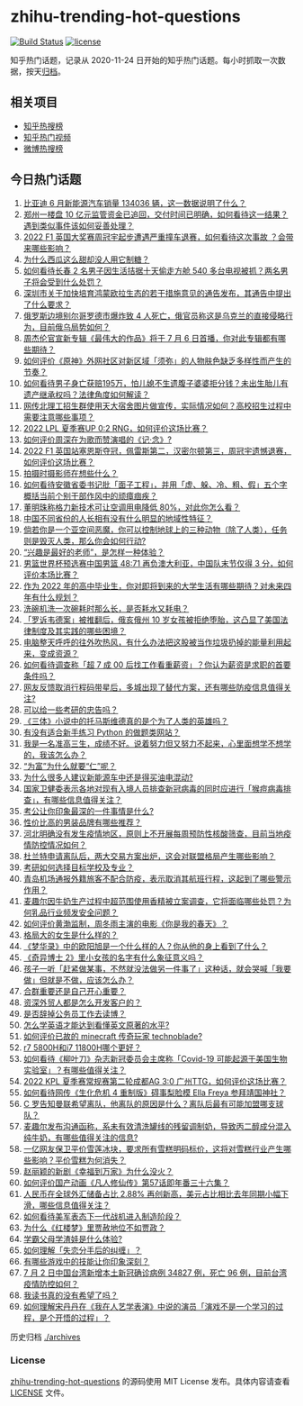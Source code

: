 # zhihu-trending-hot-questions

[![Build Status](https://github.com/justjavac/zhihu-trending-hot-questions/workflows/ci/badge.svg?branch=master)](https://github.com/justjavac/zhihu-trending-hot-questions/actions)
[![license](https://img.shields.io/github/license/justjavac/zhihu-trending-hot-questions)](https://github.com/justjavac/zhihu-trending-hot-questions/blob/master/LICENSE)

知乎热门话题，记录从 2020-11-24 日开始的知乎热门话题。每小时抓取一次数据，按天[归档](./archives)。

## 相关项目

- [知乎热搜榜](https://github.com/justjavac/zhihu-trending-top-search)
- [知乎热门视频](https://github.com/justjavac/zhihu-trending-hot-video)
- [微博热搜榜](https://github.com/justjavac/weibo-trending-hot-search)

## 今日热门话题

<!-- BEGIN -->
<!-- 最后更新时间 Mon Jul 04 2022 06:21:23 GMT+0800 (China Standard Time) -->

1. [比亚迪 6 月新能源汽车销量 134036 辆，这一数据说明了什么？](https://www.zhihu.com/question/541298141)
1. [郑州一楼盘 10 亿元监管资金已追回，交付时间已明确，如何看待这一结果？遇到类似事件该如何妥善处理？](https://www.zhihu.com/question/541277370)
1. [2022 F1 英国大奖赛周冠宇起步遭遇严重撞车退赛，如何看待这次事故 ？会带来哪些影响？](https://www.zhihu.com/question/541334225)
1. [为什么西瓜这么甜却没人用它制糖？](https://www.zhihu.com/question/31939257)
1. [如何看待长春 2 名男子因生活拮据十天偷走方舱 540 多台电视被抓？两名男子将会受到什么处罚？](https://www.zhihu.com/question/541289221)
1. [深圳市关于加快培育鸿蒙欧拉生态的若干措施意见的通告发布，其通告中提出了什么要求？](https://www.zhihu.com/question/540953836)
1. [俄罗斯边境别尔哥罗德市爆炸致 4 人死亡，俄官员称这是乌克兰的直接侵略行为，目前俄乌局势如何？](https://www.zhihu.com/question/541290786)
1. [周杰伦官宣新专辑《最伟大的作品》将于 7 月 6 日首播，你对此专辑都有哪些期待？](https://www.zhihu.com/question/541015090)
1. [如何评价《原神》外网社区对新区域「须弥」的人物肤色缺乏多样性而产生的节奏？](https://www.zhihu.com/question/540912391)
1. [如何看待男子身亡获赔195万，怕儿媳不生遗腹子婆婆拒分钱？未出生胎儿有遗产继承权吗？法律角度如何解读？](https://www.zhihu.com/question/540924587)
1. [网传北理工招生群使用天大宿舍图片做宣传，实际情况如何？高校招生过程中需要注意哪些事项？](https://www.zhihu.com/question/541297907)
1. [2022 LPL 夏季赛UP 0:2 RNG，如何评价这场比赛？](https://www.zhihu.com/question/541317492)
1. [如何评价周深在为歌而赞演唱的《记·念》?](https://www.zhihu.com/question/541165214)
1. [2022 F1 英国站塞恩斯夺冠，佩雷斯第二，汉密尔顿第三，周冠宇遗憾退赛，如何评价这场比赛？](https://www.zhihu.com/question/541330398)
1. [拍摄时摄影师在想些什么？](https://www.zhihu.com/question/533814609)
1. [如何看待安徽省委书记批「面子工程」，并用「虚、躲、冷、粗、假」五个字概括当前个别干部作风中的顽瘴痼疾？](https://www.zhihu.com/question/541255591)
1. [董明珠称格力新技术可让空调用电降低 80%，对此你怎么看？](https://www.zhihu.com/question/540453201)
1. [中国不同省份的人长相有没有什么明显的地域性特征？](https://www.zhihu.com/question/26437234)
1. [倘若你是一个亚空间恶魔，你可以控制地球上的三种动物（除了人类），任务则是毁灭人类，那么你会如何行动?](https://www.zhihu.com/question/540773970)
1. [“兴趣是最好的老师”，是怎样一种体验？](https://www.zhihu.com/question/540271503)
1. [男篮世界杯预选赛中国男篮 48:71 再负澳大利亚，中国队末节仅得 3 分，如何评价本场比赛？](https://www.zhihu.com/question/541309211)
1. [作为 2022 年的高中毕业生，你对即将到来的大学生活有哪些期待？对未来四年有什么规划？](https://www.zhihu.com/question/540163465)
1. [洗碗机洗一次碗耗时那么长，是否耗水又耗电？](https://www.zhihu.com/question/538887494)
1. [「罗诉韦德案」被推翻后，俄亥俄州 10 岁女孩被拒绝堕胎，这凸显了美国法律制度及其实践的哪些困境？](https://www.zhihu.com/question/541262534)
1. [电脑整天呼呼的往外吹热风，有什么办法把这股被当作垃圾扔掉的能量利用起来，变成资源？](https://www.zhihu.com/question/540259910)
1. [如何看待调查称「超 7 成 00 后找工作看重薪资」？你认为薪资是求职的首要条件吗？](https://www.zhihu.com/question/540765362)
1. [网友反馈取消行程码带星后，多城出现了替代方案，还有哪些防疫信息值得关注?](https://www.zhihu.com/question/541108229)
1. [可以给一些考研的忠告吗？](https://www.zhihu.com/question/368896228)
1. [《三体》小说中的托马斯维德真的是个为了人类的英雄吗？](https://www.zhihu.com/question/377161759)
1. [有没有适合新手练习 Python 的做题类网站？](https://www.zhihu.com/question/442492817)
1. [我是一名准高三生，成绩不好。说着努力但又努力不起来，心里面想学不想学的，我该怎么办？](https://www.zhihu.com/question/539321486)
1. [“为富”为什么就要“仁”呢？](https://www.zhihu.com/question/541146423)
1. [为什么很多人建议新能源车中还是得买油电混动?](https://www.zhihu.com/question/302298635)
1. [国家卫健委表示各地对现有入境人员排查新冠病毒的同时应进行「猴痘病毒排查」，有哪些信息值得关注？](https://www.zhihu.com/question/540998262)
1. [考公让你印象最深的一件事情是什么?](https://www.zhihu.com/question/540513153)
1. [性价比高的男装品牌有哪些推荐？](https://www.zhihu.com/question/20386663)
1. [河北明确没有发生疫情地区，原则上不开展每周预防性核酸筛查，目前当地疫情防控情况如何？](https://www.zhihu.com/question/541290431)
1. [杜兰特申请离队后，两大交易方案出炉，这会对联盟格局产生哪些影响？](https://www.zhihu.com/question/540902213)
1. [考研如何选择目标学校及专业？](https://www.zhihu.com/question/31000102)
1. [青岛机场通报外籍旅客不配合防疫，表示取消其航班行程，这起到了哪些警示作用？](https://www.zhihu.com/question/541286097)
1. [麦趣尔因牛奶生产过程中超范围使用香精被立案调查，它将面临哪些处罚？为何乳品行业频发安全问题？](https://www.zhihu.com/question/541291697)
1. [如何评价黄渤监制，周冬雨主演的电影《你是我的春天》？](https://www.zhihu.com/question/540735789)
1. [格局大的女生是什么样的？](https://www.zhihu.com/question/275536584)
1. [《梦华录》中的欧阳旭是一个什么样的人？你从他的身上看到了什么？](https://www.zhihu.com/question/539211526)
1. [《奇异博士 2》里小女孩的名字有什么象征意义吗？](https://www.zhihu.com/question/539735884)
1. [孩子一听「赶紧做某事，不然就没法做另一件事了」这种话，就会哭喊「我要做」但就是不做，应该怎么办？](https://www.zhihu.com/question/539076437)
1. [合群重要还是自己开心重要？](https://www.zhihu.com/question/533968307)
1. [资深外贸人都是怎么开发客户的？](https://www.zhihu.com/question/501498328)
1. [是否辞掉公务员工作去读博？](https://www.zhihu.com/question/539178992)
1. [怎么学英语才能达到看懂英文原著的水平?](https://www.zhihu.com/question/435733093)
1. [如何评价已故的 minecraft 传奇玩家 technoblade?](https://www.zhihu.com/question/540993234)
1. [r7 5800H和i7 11800H哪个更好？](https://www.zhihu.com/question/462022602)
1. [如何看待《柳叶刀》杂志新冠委员会主席称「Covid-19 可能起源于美国生物实验室」？有哪些值得关注？](https://www.zhihu.com/question/541154437)
1. [2022 KPL 夏季赛常规赛第二轮成都AG 3:0 广州TTG，如何评价这场比赛？](https://www.zhihu.com/question/541174823)
1. [如何看待网传《生化危机 4 重制版》碍事梨脸模 Ella Freya 参拜靖国神社？](https://www.zhihu.com/question/539905672)
1. [C 罗告知曼联希望离队，他离队的原因是什么？离队后最有可能加盟哪支球队？](https://www.zhihu.com/question/541256423)
1. [麦趣尔发布沟通函称，系未有效清洗罐线的残留调制奶，导致丙二醇成分混入纯牛奶，有哪些值得关注的信息?](https://www.zhihu.com/question/541309509)
1. [一亿网友保卫平价雪莲冰块，要求所有雪糕明码标价，这将对雪糕行业产生哪些影响？平价雪糕为何消失？](https://www.zhihu.com/question/541150716)
1. [赵丽颖的新剧《幸福到万家》为什么没火？](https://www.zhihu.com/question/540950098)
1. [如何评价国产动画《凡人修仙传》第57话即年番三十六集？](https://www.zhihu.com/question/540969079)
1. [人民币在全球外汇储备占比 2.88% 再创新高，美元占比相比去年同期小幅下滑，哪些信息值得关注？](https://www.zhihu.com/question/540985616)
1. [如何看待美军表态下一代战机进入制造阶段？](https://www.zhihu.com/question/535792997)
1. [为什么《红楼梦》里贾赦地位不如贾政？](https://www.zhihu.com/question/23841929)
1. [学霸父母学渣娃是什么体验?](https://www.zhihu.com/question/28833805)
1. [如何理解「失恋分手后的纠缠」？](https://www.zhihu.com/question/67662297)
1. [有哪些游戏中的技能让你印象深刻？](https://www.zhihu.com/question/62567851)
1. [7 月 2 日中国台湾新增本土新冠确诊病例 34827 例，死亡 96 例，目前台湾疫情防控如何？](https://www.zhihu.com/question/541127083)
1. [我读书真的没有希望了吗？](https://www.zhihu.com/question/540215179)
1. [如何理解宋丹丹在《我在人艺学表演》中说的演员「演戏不是一个学习的过程，是个开悟的过程」？](https://www.zhihu.com/question/540913283)

<!-- END -->

历史归档 [./archives](./archives)

### License

[zhihu-trending-hot-questions](https://github.com/justjavac/zhihu-trending-hot-questions)
的源码使用 MIT License 发布。具体内容请查看 [LICENSE](./LICENSE) 文件。
